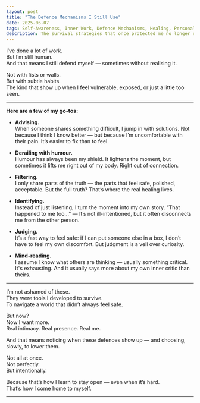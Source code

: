 ```yaml
---
layout: post
title: "The Defence Mechanisms I Still Use"
date: 2025-06-07
tags: Self-Awareness, Inner Work, Defence Mechanisms, Healing, Personal Growth
description: The survival strategies that once protected me no longer run the show.
---
```


I’ve done a lot of work.  
But I’m still human.  
And that means I still defend myself — sometimes without realising it.

Not with fists or walls.  
But with subtle habits.  
The kind that show up when I feel vulnerable, exposed, or just a little too seen.

---

**Here are a few of my go-tos:**

- **Advising.**  
When someone shares something difficult, I jump in with solutions. Not because I think I know better — but because I’m uncomfortable with their pain. It’s easier to fix than to feel.

- **Derailing with humour.**  
Humour has always been my shield. It lightens the moment, but sometimes it lifts me right out of my body. Right out of connection.

- **Filtering.**  
I only share parts of the truth — the parts that feel safe, polished, acceptable. But the full truth? That’s where the real healing lives.

- **Identifying.**  
Instead of just listening, I turn the moment into my own story. “That happened to me too…” — It’s not ill-intentioned, but it often disconnects me from the other person.

- **Judging.**  
It’s a fast way to feel safe: if I can put someone else in a box, I don’t have to feel my own discomfort. But judgment is a veil over curiosity.

- **Mind-reading.**  
I assume I know what others are thinking — usually something critical. It's exhausting. And it usually says more about my own inner critic than theirs.

---

I’m not ashamed of these.  
They were tools I developed to survive.  
To navigate a world that didn’t always feel safe.

But now?  
Now I want more.  
Real intimacy. Real presence. Real me.

And that means noticing when these defences show up — and choosing, slowly, to lower them.

Not all at once.  
Not perfectly.  
But intentionally.

Because that’s how I learn to stay open — even when it’s hard.  
That’s how I come home to myself.

---
